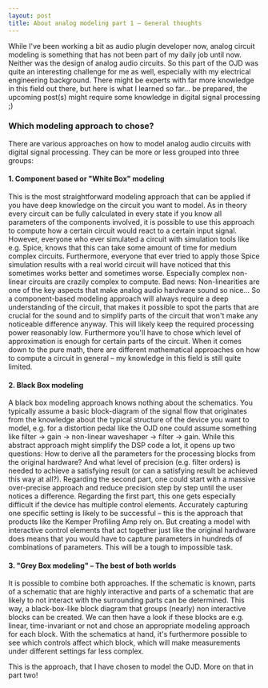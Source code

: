 ```yaml
---
layout: post
title: About analog modeling part 1 – General thoughts
---
```


While I've been working a bit as audio plugin developer now, analog circuit modeling is something that has not been part of my daily job until now. Neither was the design of analog audio circuits. So this part of the OJD was quite an interesting challenge for me as well, especially with my electrical engineering background. There might be experts with far more knowledge in this field out there, but here is what I learned so far... be prepared, the upcoming post(s) might require some knowledge in digital signal processing ;)

### Which modeling approach to chose?
There are various approaches on how to model analog audio circuits with digital signal processing. They can be more or less grouped into three groups:

#### 1. Component based or "White Box" modeling

This is the most straightforward modeling approach that can be applied if you have deep knowledge on the circuit you want to model. As in theory every circuit can be fully calculated in every state if you know all parameters of the components involved, it is possible to use this approach to compute how a certain circuit would react to a certain input signal. However, everyone who ever simulated a circuit with simulation tools like e.g. Spice, knows that this can take some amount of time for medium complex circuits. Furthermore, everyone that ever tried to apply those Spice simulation results with a real world circuit will have noticed that this sometimes works better and sometimes worse. Especially complex non-linear circuits are crazily complex to compute. Bad news: Non-linearities are one of the key aspects that make analog audio hardware sound so nice... So a component-based modeling approach will always require a deep understanding of the circuit, that makes it possible to spot the parts that are crucial for the sound and to simplify parts of the circuit that won't make any noticeable difference anyway. This will likely keep the required processing power reasonably low. Furthermore you'll have to chose which level of approximation is enough for certain parts of the circuit. When it comes down to the pure math, there are different mathematical approaches on how to compute a circuit in general – my knowledge in this field is still quite limited.

#### 2. Black Box modeling

A black box modeling approach knows nothing about the schematics. You typically assume a basic block-diagram of the signal flow that originates from the knowledge about the typical structure of the device you want to model, e.g. for a distortion pedal like the OJD one could assume something like filter -> gain -> non-linear waveshaper -> filter -> gain. While this abstract approach might simplify the DSP code a lot, it opens up two questions: How to derive all the parameters for the processing blocks from the original hardware? And what level of precision (e.g. filter orders) is needed to achieve a satisfying result (or can a satisfying result be achieved this way at all?). Regarding the second part, one could start with a massive over-precise approach and reduce precision step by step until the user notices a difference. Regarding the first part, this one gets especially difficult if the device has multiple control elements. Accurately capturing one specific setting is likely to be successful – this is the approach that products like the Kemper Profiling Amp rely on. But creating a model with interactive control elements that act together just like the original hardware does means that you would have to capture parameters in hundreds of combinations of parameters. This will be a tough to impossible task.

#### 3. "Grey Box modeling" – The best of both worlds

It is possible to combine both approaches. If the schematic is known, parts of a schematic that are highly interactive and parts of a schematic that are likely to not interact with the surrounding parts can be determined. This way, a black-box-like block diagram that groups (nearly) non interactive blocks can be created. We can then have a look if these blocks are e.g. linear, time-invariant or not and chose an appropriate modeling approach for each block. With the schematics at hand, it's furthermore possible to see which controls affect which block, which will make measurements under different settings far less complex.

This is the approach, that I have chosen to model the OJD. More on that in part two!
